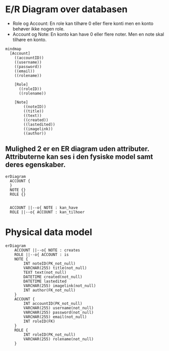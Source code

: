 # E/R Diagram over databasen
- Role og Account: En role kan tilhøre 0 eller flere konti men en konto behøver ikke nogen role. 
- Account og Note: En konto kan have 0 eller flere noter. Men en note skal tilhøre en konto.   
```mermaid
mindmap
  [Account]
    ((accountID))
    ((username))
    ((password))
    ((email))
    ((rolename))
    
    [Role]
      ((roleID))
      ((rolename))
    
    [Note]
        ((noteID))
        ((title))
        ((text))
        ((created))
        ((lastedited))
        ((imagelink))
        ((author))
```
## Mulighed 2 er en ER diagram uden attributer. Attributerne kan ses i den fysiske model samt deres egenskaber. 
```mermaid
erDiagram
  ACCOUNT {
  }
  NOTE {}
  ROLE {}

  
  ACCOUNT ||--o{ NOTE : kan_have
  ROLE ||--o{ ACCOUNT : kan_tilhoer
```

# Physical data model

```mermaid
erDiagram
    ACCOUNT ||--o{ NOTE : creates
    ROLE ||--o{ ACCOUNT : is
    NOTE {
        INT noteID(PK_not_null)
        VARCHAR(255) title(not_null)
        TEXT text(not_null)
        DATETIME created(not_null)
        DATETIME lastedited
        VARCHAR(255) imagelink(not_null)
        INT author(FK_not_null)
    }
    ACCOUNT {
        INT accountID(PK_not_null)
        VARCHAR(255) username(not_null)
        VARCHAR(255) password(not_null)
        VARCHAR(255) email(not_null)
        INT roleID(FK)
    }
    ROLE {
        INT roleID(PK_not_null)
        VARCHAR(255) rolename(not_null)
    }

```